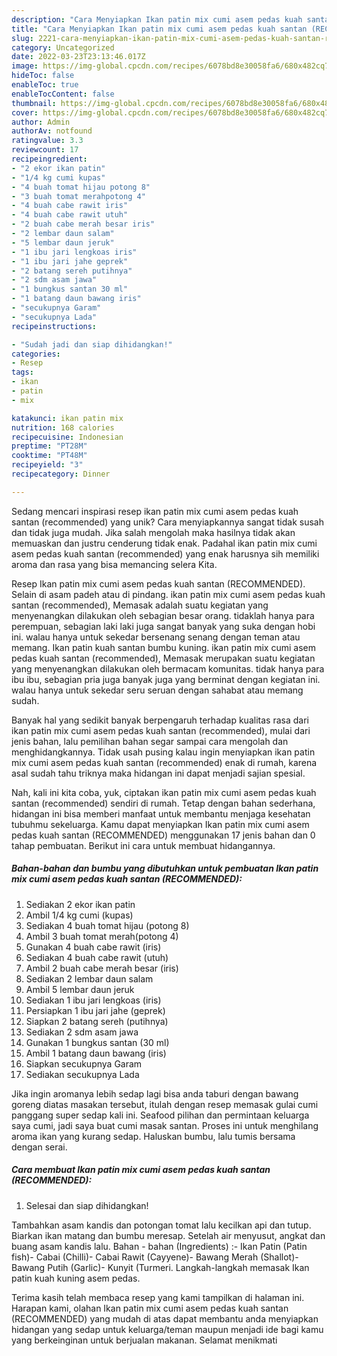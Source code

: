 ```yaml
---
description: "Cara Menyiapkan Ikan patin mix cumi asem pedas kuah santan (RECOMMENDED) yang Bisa Manjain Lidah"
title: "Cara Menyiapkan Ikan patin mix cumi asem pedas kuah santan (RECOMMENDED) yang Bisa Manjain Lidah"
slug: 2221-cara-menyiapkan-ikan-patin-mix-cumi-asem-pedas-kuah-santan-recommended-yang-bisa-manjain-lidah
category: Uncategorized
date: 2022-03-23T23:13:46.017Z
image: https://img-global.cpcdn.com/recipes/6078bd8e30058fa6/680x482cq70/ikan-patin-mix-cumi-asem-pedas-kuah-santan-recommended-foto-resep-utama.jpg
hideToc: false
enableToc: true
enableTocContent: false
thumbnail: https://img-global.cpcdn.com/recipes/6078bd8e30058fa6/680x482cq70/ikan-patin-mix-cumi-asem-pedas-kuah-santan-recommended-foto-resep-utama.jpg
cover: https://img-global.cpcdn.com/recipes/6078bd8e30058fa6/680x482cq70/ikan-patin-mix-cumi-asem-pedas-kuah-santan-recommended-foto-resep-utama.jpg
author: Admin
authorAv: notfound
ratingvalue: 3.3
reviewcount: 17
recipeingredient:
- "2 ekor ikan patin"
- "1/4 kg cumi kupas"
- "4 buah tomat hijau potong 8"
- "3 buah tomat merahpotong 4"
- "4 buah cabe rawit iris"
- "4 buah cabe rawit utuh"
- "2 buah cabe merah besar iris"
- "2 lembar daun salam"
- "5 lembar daun jeruk"
- "1 ibu jari lengkoas iris"
- "1 ibu jari jahe geprek"
- "2 batang sereh putihnya"
- "2 sdm asam jawa"
- "1 bungkus santan 30 ml"
- "1 batang daun bawang iris"
- "secukupnya Garam"
- "secukupnya Lada"
recipeinstructions:

- "Sudah jadi dan siap dihidangkan!"
categories:
- Resep
tags:
- ikan
- patin
- mix

katakunci: ikan patin mix 
nutrition: 168 calories
recipecuisine: Indonesian
preptime: "PT28M"
cooktime: "PT48M"
recipeyield: "3"
recipecategory: Dinner

---
```





Sedang mencari inspirasi resep ikan patin mix cumi asem pedas kuah santan (recommended) yang unik? Cara menyiapkannya sangat tidak susah dan tidak juga mudah. Jika salah mengolah maka hasilnya tidak akan memuaskan dan justru cenderung tidak enak. Padahal ikan patin mix cumi asem pedas kuah santan (recommended) yang enak harusnya sih memiliki aroma dan rasa yang bisa memancing selera Kita.





Resep Ikan patin mix cumi asem pedas kuah santan (RECOMMENDED). Selain di asam padeh atau di pindang. ikan patin mix cumi asem pedas kuah santan (recommended), Memasak adalah suatu kegiatan yang menyenangkan dilakukan oleh sebagian besar orang. tidaklah hanya para perempuan, sebagian laki laki juga sangat banyak yang suka dengan hobi ini. walau hanya untuk sekedar bersenang senang dengan teman atau memang. Ikan patin kuah santan bumbu kuning. ikan patin mix cumi asem pedas kuah santan (recommended), Memasak merupakan suatu kegiatan yang menyenangkan dilakukan oleh bermacam komunitas. tidak hanya para ibu ibu, sebagian pria juga banyak juga yang berminat dengan kegiatan ini. walau hanya untuk sekedar seru seruan dengan sahabat atau memang sudah.

Banyak hal yang sedikit banyak berpengaruh terhadap kualitas rasa dari ikan patin mix cumi asem pedas kuah santan (recommended), mulai dari jenis bahan, lalu pemilihan bahan segar sampai cara mengolah dan menghidangkannya. Tidak usah pusing kalau ingin menyiapkan ikan patin mix cumi asem pedas kuah santan (recommended) enak di rumah, karena asal sudah tahu triknya maka hidangan ini dapat menjadi sajian spesial.






Nah, kali ini kita coba, yuk, ciptakan ikan patin mix cumi asem pedas kuah santan (recommended) sendiri di rumah. Tetap dengan bahan sederhana, hidangan ini bisa memberi manfaat untuk membantu menjaga kesehatan tubuhmu sekeluarga. Kamu dapat menyiapkan Ikan patin mix cumi asem pedas kuah santan (RECOMMENDED) menggunakan 17 jenis bahan dan 0 tahap pembuatan. Berikut ini cara untuk membuat hidangannya.

<!--inarticleads1-->

##### Bahan-bahan dan bumbu yang dibutuhkan untuk pembuatan Ikan patin mix cumi asem pedas kuah santan (RECOMMENDED):

1. Sediakan 2 ekor ikan patin
1. Ambil 1/4 kg cumi (kupas)
1. Sediakan 4 buah tomat hijau (potong 8)
1. Ambil 3 buah tomat merah(potong 4)
1. Gunakan 4 buah cabe rawit (iris)
1. Sediakan 4 buah cabe rawit (utuh)
1. Ambil 2 buah cabe merah besar (iris)
1. Sediakan 2 lembar daun salam
1. Ambil 5 lembar daun jeruk
1. Sediakan 1 ibu jari lengkoas (iris)
1. Persiapkan 1 ibu jari jahe (geprek)
1. Siapkan 2 batang sereh (putihnya)
1. Sediakan 2 sdm asam jawa
1. Gunakan 1 bungkus santan (30 ml)
1. Ambil 1 batang daun bawang (iris)
1. Siapkan secukupnya Garam
1. Sediakan secukupnya Lada


Jika ingin aromanya lebih sedap lagi bisa anda taburi dengan bawang goreng diatas masakan tersebut, itulah dengan resep memasak gulai cumi panggang super sedap kali ini. Seafood pilihan dan permintaan keluarga saya cumi, jadi saya buat cumi masak santan. Proses ini untuk menghilang aroma ikan yang kurang sedap. Haluskan bumbu, lalu tumis bersama dengan serai. 

<!--inarticleads2-->

##### Cara membuat Ikan patin mix cumi asem pedas kuah santan (RECOMMENDED):


1. Selesai dan siap dihidangkan!

Tambahkan asam kandis dan potongan tomat lalu kecilkan api dan tutup. Biarkan ikan matang dan bumbu meresap. Setelah air menyusut, angkat dan buang asam kandis lalu. Bahan - bahan (Ingredients) :- Ikan Patin (Patin fish)- Cabai (Chilli)- Cabai Rawit (Cayyene)- Bawang Merah (Shallot)- Bawang Putih (Garlic)- Kunyit (Turmeri. Langkah-langkah memasak Ikan patin kuah kuning asem pedas. 

Terima kasih telah membaca resep yang kami tampilkan di halaman ini. Harapan kami, olahan Ikan patin mix cumi asem pedas kuah santan (RECOMMENDED) yang mudah di atas dapat membantu anda menyiapkan hidangan yang sedap untuk keluarga/teman maupun menjadi ide bagi kamu yang berkeinginan untuk berjualan makanan. Selamat menikmati
